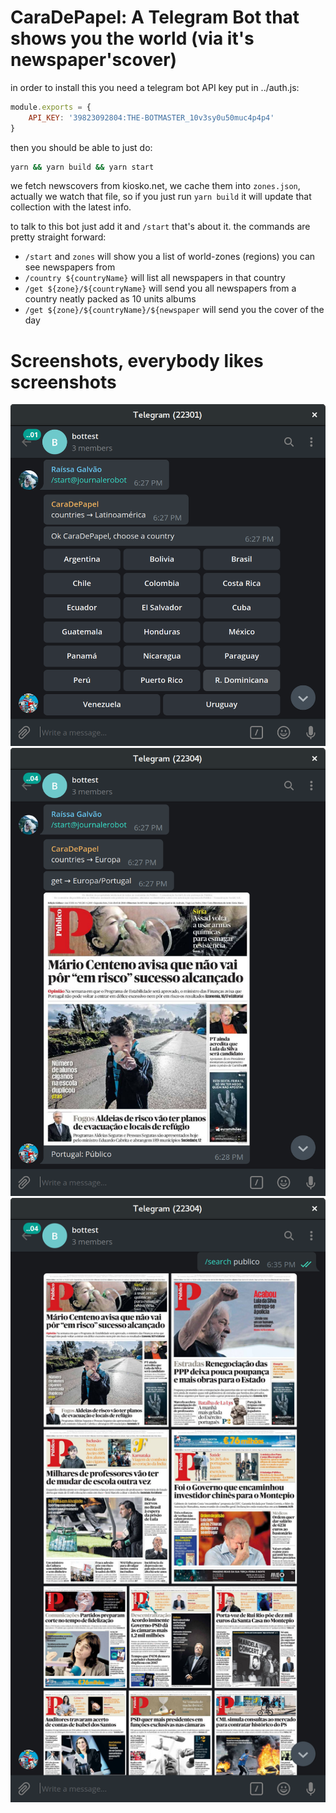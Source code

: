 CaraDePapel: A Telegram Bot that shows you the world (via it's newspaper'scover)
===

in order to install this you need a telegram bot API key put in ../auth.js:
```js
module.exports = {
    API_KEY: '39823092804:THE-BOTMASTER_10v3sy0u50muc4p4p4'
}
```

then you should be able to just do:
```sh
yarn && yarn build && yarn start
```

we fetch newscovers from kiosko.net, we cache them into `zones.json`,
actually we watch that file, so if you just run `yarn build` it will update
that collection with the latest info.

to talk to this bot just add it and `/start` that's about it.
the commands are pretty straight forward: 
 - `/start` and `zones` will show you a list of world-zones (regions) you
   can see newspapers from
 - `/country ${countryName}` will list all newspapers in that country
 - `/get ${zone}/${countryName}` will send you all newspapers from a country
   neatly packed as 10 units albums
  - `/get ${zone}/${countryName}/${newspaper` will send you the cover of the
    day
    
Screenshots, everybody likes screenshots
===

![Querying Zones](./docs/screenshots/1.png "/zones command")
![Querying Countries](./docs/screenshots/2.png "/countries command")
![Querying A specific newspaper](./docs/screenshots/3.png "/search command")
